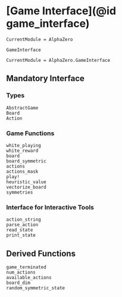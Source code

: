 # [Game Interface](@id game_interface)

```@meta
CurrentModule = AlphaZero
```

```@docs
GameInterface
```

```@meta
CurrentModule = AlphaZero.GameInterface
```

## Mandatory Interface

### Types

```@docs
AbstractGame
Board
Action
```

### Game Functions

```@docs
white_playing
white_reward
board
board_symmetric
actions
actions_mask
play!
heuristic_value
vectorize_board
symmetries
```

### Interface for Interactive Tools

```@docs
action_string
parse_action
read_state
print_state
```

## Derived Functions

```@docs
game_terminated
num_actions
available_actions
board_dim
random_symmetric_state
```

